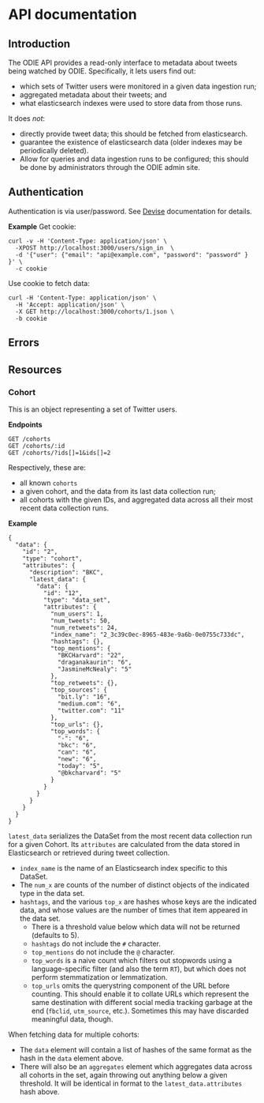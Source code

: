 # API documentation

## Introduction

The ODIE API provides a read-only interface to metadata about tweets being
watched by ODIE. Specifically, it lets users find out:
* which sets of Twitter users were monitored in a given data ingestion run;
* aggregated metadata about their tweets; and
* what elasticsearch indexes were used to store data from those runs.

It does *not*:
* directly provide tweet data; this should be fetched from elasticsearch.
* guarantee the existence of elasticsearch data (older indexes may be
  periodically deleted).
* Allow for queries and data ingestion runs to be configured; this should be
  done by administrators through the ODIE admin site.

## Authentication

Authentication is via user/password. See [Devise](https://github.com/plataformatec/devise) documentation for details.

**Example**
Get cookie:
```
curl -v -H 'Content-Type: application/json' \
  -XPOST http://localhost:3000/users/sign_in  \
  -d '{"user": {"email": "api@example.com", "password": "password" } }' \
  -c cookie
```

Use cookie to fetch data:
```
curl -H 'Content-Type: application/json' \
  -H 'Accept: application/json' \
  -X GET http://localhost:3000/cohorts/1.json \
  -b cookie
```

## Errors

## Resources

### Cohort
This is an object representing a set of Twitter users.

**Endpoints**
```
GET /cohorts
GET /cohorts/:id
GET /cohorts/?ids[]=1&ids[]=2
```

Respectively, these are:
* all known `cohorts`
* a given cohort, and the data from its last data collection run;
* all cohorts with the given IDs, and aggregated data across all their most
  recent data collection runs.

**Example**
```
{
  "data": {
    "id": "2",
    "type": "cohort",
    "attributes": {
      "description": "BKC",
      "latest_data": {
        "data": {
          "id": "12",
          "type": "data_set",
          "attributes": {
            "num_users": 1,
            "num_tweets": 50,
            "num_retweets": 24,
            "index_name": "2_3c39c0ec-8965-483e-9a6b-0e0755c733dc",
            "hashtags": {},
            "top_mentions": {
              "BKCHarvard": "22",
              "draganakaurin": "6",
              "JasmineMcNealy": "5"
            },
            "top_retweets": {},
            "top_sources": {
              "bit.ly": "16",
              "medium.com": "6",
              "twitter.com": "11"
            },
            "top_urls": {},
            "top_words": {
              "-": "6",
              "bkc": "6",
              "can": "6",
              "new": "6",
              "today": "5",
              "@bkcharvard": "5"
            }
          }
        }
      }
    }
  }
}
```

`latest_data` serializes the DataSet from the most recent data collection run
for a given Cohort. Its `attributes` are calculated from the data stored in
Elasticsearch or retrieved during tweet collection.
* `index_name` is the name of an Elasticsearch index specific to this DataSet.
* The `num_x` are counts of the number of distinct objects of the indicated type
  in the data set.
* `hashtags`, and the various `top_x` are hashes whose keys are the indicated
  data, and whose values are the number of times that item appeared in the data
  set.
  * There is a threshold value below which data will not be returned (defaults to 5).
  * `hashtags` do not include the `#` character.
  * `top_mentions` do not include the `@` character.
  * `top_words` is a naive count which filters out stopwords using a
    language-specific filter (and also the term `RT`), but which does not
    perform stemmatization or lemmatization.
  * `top_urls` omits the querystring component of the URL before counting. This
    should enable it to collate URLs which represent the same destination with
    different social media tracking garbage at the end (`fbclid`, `utm_source`,
    etc.). Sometimes this may have discarded meaningful data, though.

When fetching data for multiple cohorts:
* The `data` element will contain a list of hashes of the same format as the
  hash in the `data` element above.
* There will also be an `aggregates` element which aggregates data across all
  cohorts in the set, again throwing out anything below a given threshold. It
  will be identical in format to the `latest_data.attributes` hash above.
